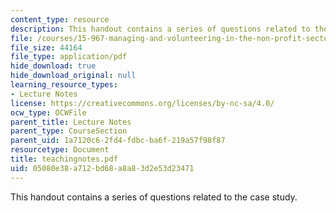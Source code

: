 ```yaml
---
content_type: resource
description: This handout contains a series of questions related to the case study.
file: /courses/15-967-managing-and-volunteering-in-the-non-profit-sector-spring-2005/05080e38a712bd68a8a83d2e53d23471_teachingnotes.pdf
file_size: 44164
file_type: application/pdf
hide_download: true
hide_download_original: null
learning_resource_types:
- Lecture Notes
license: https://creativecommons.org/licenses/by-nc-sa/4.0/
ocw_type: OCWFile
parent_title: Lecture Notes
parent_type: CourseSection
parent_uid: 1a7120c6-2fd4-fdbc-ba6f-219a57f98f87
resourcetype: Document
title: teachingnotes.pdf
uid: 05080e38-a712-bd68-a8a8-3d2e53d23471
---
```

This handout contains a series of questions related to the case study.